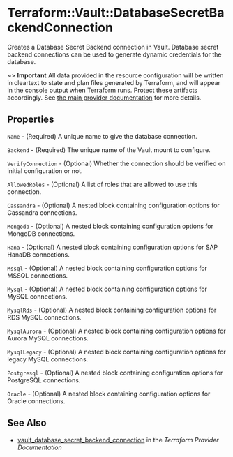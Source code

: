 # Terraform::Vault::DatabaseSecretBackendConnection

Creates a Database Secret Backend connection in Vault. Database secret backend
connections can be used to generate dynamic credentials for the database.

~> **Important** All data provided in the resource configuration will be
written in cleartext to state and plan files generated by Terraform, and
will appear in the console output when Terraform runs. Protect these
artifacts accordingly. See
[the main provider documentation](../index.html)
for more details.

## Properties

`Name` - (Required) A unique name to give the database connection.

`Backend` - (Required) The unique name of the Vault mount to configure.

`VerifyConnection` - (Optional) Whether the connection should be verified on initial configuration or not.

`AllowedRoles` - (Optional) A list of roles that are allowed to use this connection.

`Cassandra` - (Optional) A nested block containing configuration options for Cassandra connections.

`Mongodb` - (Optional) A nested block containing configuration options for MongoDB connections.

`Hana` - (Optional) A nested block containing configuration options for SAP HanaDB connections.

`Mssql` - (Optional) A nested block containing configuration options for MSSQL connections.

`Mysql` - (Optional) A nested block containing configuration options for MySQL connections.

`MysqlRds` - (Optional) A nested block containing configuration options for RDS MySQL connections.

`MysqlAurora` - (Optional) A nested block containing configuration options for Aurora MySQL connections.

`MysqlLegacy` - (Optional) A nested block containing configuration options for legacy MySQL connections.

`Postgresql` - (Optional) A nested block containing configuration options for PostgreSQL connections.

`Oracle` - (Optional) A nested block containing configuration options for Oracle connections.


## See Also

* [vault_database_secret_backend_connection](https://www.terraform.io/docs/providers/vault/r/database_secret_backend_connection.html) in the _Terraform Provider Documentation_